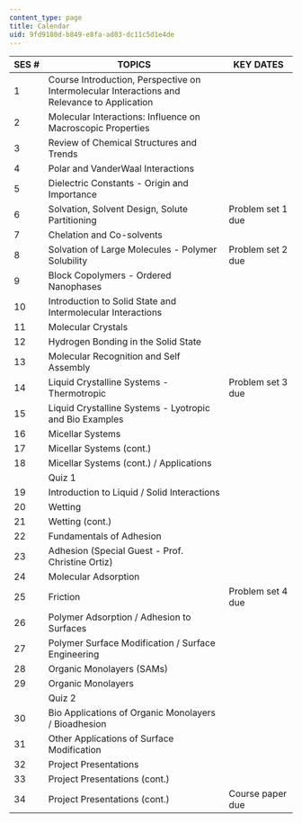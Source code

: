```yaml
---
content_type: page
title: Calendar
uid: 9fd9180d-b849-e8fa-ad03-dc11c5d1e4de
---
```


| SES # | TOPICS | KEY DATES |
| --- | --- | --- |
| 1 | Course Introduction, Perspective on Intermolecular Interactions and Relevance to Application | &nbsp; |
| 2 | Molecular Interactions: Influence on Macroscopic Properties | &nbsp; |
| 3 | Review of Chemical Structures and Trends | &nbsp; |
| 4 | Polar and VanderWaal Interactions | &nbsp; |
| 5 | Dielectric Constants - Origin and Importance | &nbsp; |
| 6 | Solvation, Solvent Design, Solute Partitioning | Problem set 1 due |
| 7 | Chelation and Co-solvents | &nbsp; |
| 8 | Solvation of Large Molecules - Polymer Solubility | Problem set 2 due |
| 9 | Block Copolymers - Ordered Nanophases | &nbsp; |
| 10 | Introduction to Solid State and Intermolecular Interactions | &nbsp; |
| 11 | Molecular Crystals | &nbsp; |
| 12 | Hydrogen Bonding in the Solid State | &nbsp; |
| 13 | Molecular Recognition and Self Assembly | &nbsp; |
| 14 | Liquid Crystalline Systems - Thermotropic | Problem set 3 due |
| 15 | Liquid Crystalline Systems - Lyotropic and Bio Examples | &nbsp; |
| 16 | Micellar Systems | &nbsp; |
| 17 | Micellar Systems (cont.) | &nbsp; |
| 18 | Micellar Systems (cont.) / Applications | &nbsp; |
| &nbsp; | Quiz 1 | &nbsp; |
| 19 | Introduction to Liquid / Solid Interactions | &nbsp; |
| 20 | Wetting | &nbsp; |
| 21 | Wetting (cont.) | &nbsp; |
| 22 | Fundamentals of Adhesion | &nbsp; |
| 23 | Adhesion (Special Guest - Prof. Christine Ortiz) | &nbsp; |
| 24 | Molecular Adsorption | &nbsp; |
| 25 | Friction | Problem set 4 due |
| 26 | Polymer Adsorption / Adhesion to Surfaces | &nbsp; |
| 27 | Polymer Surface Modification / Surface Engineering | &nbsp; |
| 28 | Organic Monolayers (SAMs) | &nbsp; |
| 29 | Organic Monolayers | &nbsp; |
| &nbsp; | Quiz 2 | &nbsp; |
| 30 | Bio Applications of Organic Monolayers / Bioadhesion | &nbsp; |
| 31 | Other Applications of Surface Modification | &nbsp; |
| 32 | Project Presentations | &nbsp; |
| 33 | Project Presentations (cont.) | &nbsp; |
| 34 | Project Presentations (cont.) | Course paper due